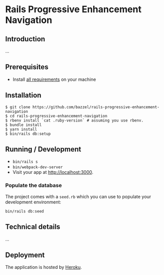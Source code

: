 # Rails Progressive Enhancement Navigation

## Introduction

...

## Prerequisites

- Install [all requirements](https://gorails.com/setup/osx/10.15-catalina) on your machine

## Installation

```
$ git clone https://github.com/bazzel/rails-progressive-enhancement-navigation
$ cd rails-progressive-enhancement-navigation
$ rbenv install `cat .ruby-version` # assuming you use rbenv.
$ bundle install
$ yarn install
$ bin/rails db:setup
```

## Running / Development

- `bin/rails s`
- `bin/webpack-dev-server`
- Visit your app at [http://localhost:3000](http://localhost:3000).

### Populate the database

The project comes with a `seed.rb` which you can use to populate your development environment:

`bin/rails db:seed`

## Technical details

...

## Deployment

The application is hosted by [Heroku](https://rails-navigation.herokuapp.com/).